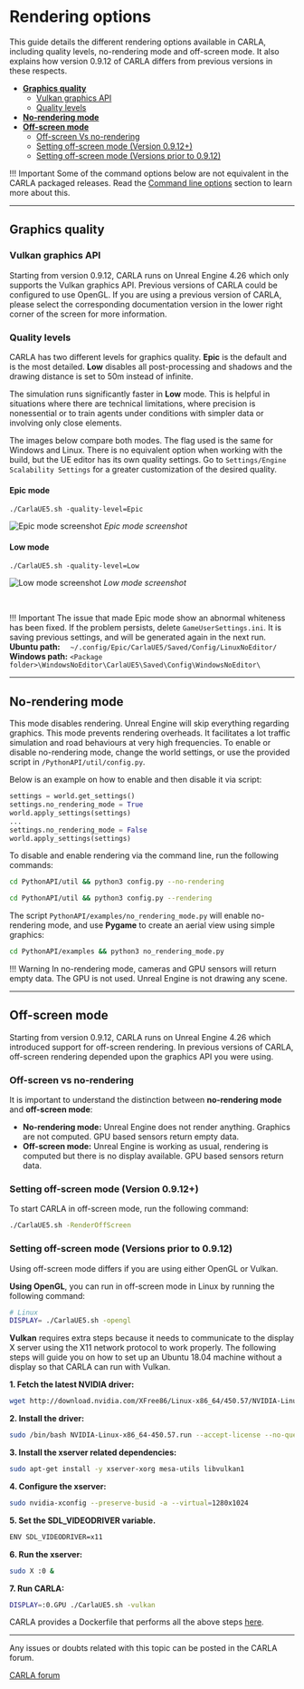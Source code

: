 # Rendering options

This guide details the different rendering options available in CARLA, including quality levels, no-rendering mode and off-screen mode. It also explains how version 0.9.12 of CARLA differs from previous versions in these respects.

- [__Graphics quality__](#graphics-quality)  
	- [Vulkan graphics API](#vulkan-graphics-api)  
	- [Quality levels](#quality-levels)  
- [__No-rendering mode__](#no-rendering-mode)  
- [__Off-screen mode__](#off-screen-mode)  
	- [Off-screen Vs no-rendering](#off-screen-vs-no-rendering)
	- [Setting off-screen mode (Version 0.9.12+)](#setting-off-screen-mode-version-0912)
	- [Setting off-screen mode (Versions prior to 0.9.12)](#setting-off-screen-mode-versions-prior-to-0912)


!!! Important
    Some of the command options below are not equivalent in the CARLA packaged releases. Read the [Command line options](start_quickstart.md#command-line-options) section to learn more about this. 

---
## Graphics quality

### Vulkan graphics API

Starting from version 0.9.12, CARLA runs on Unreal Engine 4.26 which only supports the Vulkan graphics API. Previous versions of CARLA could be configured to use OpenGL. If you are using a previous version of CARLA, please select the corresponding documentation version in the lower right corner of the screen for more information.

### Quality levels

CARLA has two different levels for graphics quality. __Epic__  is the default and is the most detailed. __Low__ disables all post-processing and shadows and the drawing distance is set to 50m instead of infinite.

The simulation runs significantly faster in __Low__ mode. This is helpful in situations where there are technical limitations, where precision is nonessential or to train agents under conditions with simpler data or involving only close elements.

The images below compare both modes. The flag used is the same for Windows and Linux. There is no equivalent option when working with the build, but the UE editor has its own quality settings. Go to `Settings/Engine Scalability Settings` for a greater customization of the desired quality. 

#### Epic mode
`./CarlaUE5.sh -quality-level=Epic`

![Epic mode screenshot](img/rendering_quality_epic.jpg)
*Epic mode screenshot*

#### Low mode
`./CarlaUE5.sh -quality-level=Low`

![Low mode screenshot](img/rendering_quality_low.jpg)
*Low mode screenshot*

<br>

!!! Important
    The issue that made Epic mode show an abnormal whiteness has been fixed. If the problem persists, delete `GameUserSettings.ini`. It is saving previous settings, and will be generated again in the next run. __Ubuntu path:__ `  ~/.config/Epic/CarlaUE5/Saved/Config/LinuxNoEditor/` __Windows path:__ `<Package folder>\WindowsNoEditor\CarlaUE5\Saved\Config\WindowsNoEditor\`

---
## No-rendering mode

This mode disables rendering. Unreal Engine will skip everything regarding graphics. This mode prevents rendering overheads. It facilitates a lot traffic simulation and road behaviours at very high frequencies. To enable or disable no-rendering mode, change the world settings, or use the provided script in `/PythonAPI/util/config.py`.  

Below is an example on how to enable and then disable it via script:

```py
settings = world.get_settings()
settings.no_rendering_mode = True
world.apply_settings(settings)
...
settings.no_rendering_mode = False
world.apply_settings(settings)
```
To disable and enable rendering via the command line, run the following commands:

```sh
cd PythonAPI/util && python3 config.py --no-rendering
```
```sh
cd PythonAPI/util && python3 config.py --rendering
```

The script `PythonAPI/examples/no_rendering_mode.py` will enable no-rendering mode, and use __Pygame__ to create an aerial view using simple graphics:

```sh
cd PythonAPI/examples && python3 no_rendering_mode.py
```

!!! Warning
    In no-rendering mode, cameras and GPU sensors will return empty data. The GPU is not used. Unreal Engine is not drawing any scene. 

---
## Off-screen mode

Starting from version 0.9.12, CARLA runs on Unreal Engine 4.26 which introduced support for off-screen rendering. In previous versions of CARLA, off-screen rendering depended upon the graphics API you were using.

### Off-screen vs no-rendering

It is important to understand the distinction between __no-rendering mode__ and __off-screen mode__:

- __No-rendering mode:__ Unreal Engine does not render anything. Graphics are not computed. GPU based sensors return empty data.
- __Off-screen mode:__ Unreal Engine is working as usual, rendering is computed but there is no display available. GPU based sensors return data.

### Setting off-screen mode (Version 0.9.12+)

To start CARLA in off-screen mode, run the following command:

```sh
./CarlaUE5.sh -RenderOffScreen
```

### Setting off-screen mode (Versions prior to 0.9.12)

Using off-screen mode differs if you are using either OpenGL or Vulkan. 

__Using OpenGL__, you can run in off-screen mode in Linux by running the following command:

```sh
# Linux
DISPLAY= ./CarlaUE5.sh -opengl
```

__Vulkan__ requires extra steps because it needs to communicate to the display X server using the X11 network protocol to work properly. The following steps will guide you on how to set up an Ubuntu 18.04 machine without a display so that CARLA can run with Vulkan.

__1. Fetch the latest NVIDIA driver:__

```sh
wget http://download.nvidia.com/XFree86/Linux-x86_64/450.57/NVIDIA-Linux-x86_64-450.57.run
```

__2. Install the driver:__

```sh
sudo /bin/bash NVIDIA-Linux-x86_64-450.57.run --accept-license --no-questions --ui=none
```

__3. Install the xserver related dependencies:__

```sh
sudo apt-get install -y xserver-xorg mesa-utils libvulkan1
```

__4. Configure the xserver:__

```sh
sudo nvidia-xconfig --preserve-busid -a --virtual=1280x1024
```

__5. Set the SDL_VIDEODRIVER variable.__

```sh
ENV SDL_VIDEODRIVER=x11
```

__6. Run the xserver:__

```sh
sudo X :0 &
```

__7. Run CARLA:__

```sh
DISPLAY=:0.GPU ./CarlaUE5.sh -vulkan
```

CARLA provides a Dockerfile that performs all the above steps [here](https://github.com/carla-simulator/carla/blob/0.9.12/Util/Docker/Release.Dockerfile).

---

Any issues or doubts related with this topic can be posted in the CARLA forum.

<div class="build-buttons">
<p>
<a href="https://github.com/carla-simulator/carla/discussions/" target="_blank" class="btn btn-neutral" title="Go to the CARLA forum">
CARLA forum</a>
</p>
</div>
